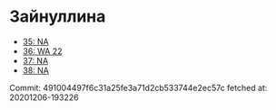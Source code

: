 # Зайнуллина
- [35: NA](35.md)
- [36: WA 22](36.md)
- [37: NA](37.md)
- [38: NA](38.md)

Commit: 491004497f6c31a25fe3a71d2cb533744e2ec57c
 fetched at: 20201206-193226
